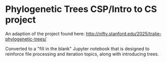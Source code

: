 # Phylogenetic Trees CSP/Intro to CS project
An adaption of the project found here: http://nifty.stanford.edu/2025/tralie-phylogenetic-trees/

Converted to a "fill in the blank" Jupyter notebook that is designed to reinforce file processing and iteration topics, along with introducing trees.

